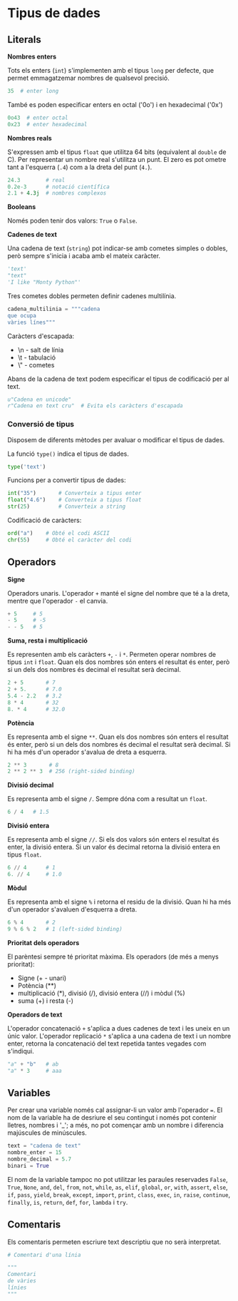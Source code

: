 # Tipus de dades

## Literals

**Nombres enters**

Tots els enters (`int`) s'implementen amb el tipus `long` per defecte, que permet emmagatzemar nombres de qualsevol precisió.

```python
35  # enter long
```

També es poden especificar enters en octal ('0o') i en hexadecimal ('0x')
```python
0o43  # enter octal
0x23  # enter hexadecimal
```

**Nombres reals**

S'expressen amb el tipus `float` que utilitza 64 bits (equivalent al `double` de C).
Per representar un nombre real s'utilitza un punt.
El zero es pot ometre tant a l'esquerra (`.4`) com a la dreta del punt (`4.`).

```python
24.3        # real
0.2e-3      # notació científica
2.1 + 4.3j  # nombres complexos
```

**Booleans**

Només poden tenir dos valors: `True` o `False`.


**Cadenes de text**

Una cadena de text (`string`) pot indicar-se amb cometes simples o dobles, però sempre s'inicia i acaba amb el mateix caràcter.
```python
'text'
"text"
'I like "Monty Python"'
```

Tres cometes dobles permeten definir cadenes multilínia.
```python
cadena_multilinia = """cadena
que ocupa
vàries línes"""
``` 

Caràcters d'escapada:

* \n - salt de línia
* \t - tabulació
* \\" - cometes

Abans de la cadena de text podem especificar el tipus de codificació per al text.
```python
u"Cadena en unicode"
r"Cadena en text cru"  # Evita els caràcters d'escapada 
```

### Conversió de tipus

Disposem de diferents mètodes per avaluar o modificar el tipus de dades.

La funció `type()` indica el tipus de dades.
```python
type('text')
```

Funcions per a convertir tipus de dades:
```python
int("35")       # Converteix a tipus enter
float("4.6")    # Converteix a tipus float
str(25)         # Converteix a string
```

Codificació de caràcters:
```python
ord("a")    # Obté el codi ASCII
chr(55)     # Obté el caràcter del codi
```

## Operadors

**Signe**

Operadors unaris.
L'operador `+` manté el signe del nombre que té a la dreta, mentre que l'operador `-` el canvia.
```python
+ 5     # 5
- 5     # -5
- - 5   # 5
```

**Suma, resta i multiplicació**

Es representen amb els caràcters `+`, `-` i `*`.
Permeten operar nombres de tipus `int` i `float`.
Quan els dos nombres són enters el resultat és enter, però si un dels dos nombres és decimal el resultat serà decimal.
```python
2 + 5       # 7
2 + 5.      # 7.0
5.4 - 2.2   # 3.2
8 * 4       # 32
8. * 4      # 32.0
```

**Potència**

Es representa amb el signe `**`.
Quan els dos nombres són enters el resultat és enter, però si un dels dos nombres és decimal el resultat serà decimal.
Si hi ha més d'un operador s'avalua de dreta a esquerra.
```python
2 ** 3       # 8
2 ** 2 ** 3  # 256 (right-sided binding)
```
 

**Divisió decimal**

Es representa amb el signe `/`. Sempre dóna com a resultat un `float`.

```python
6 / 4   # 1.5 
```

**Divisió entera**

Es representa amb el signe `//`.
Si els dos valors són enters el resultat és enter, la divisió entera.
Si un valor és decimal retorna la divisió entera en tipus `float`.
```python
6 // 4      # 1
6. // 4     # 1.0
```

**Mòdul**

Es representa amb el signe `%` i retorna el residu de la divisió.
Quan hi ha més d'un operador s'avaluen d'esquerra a dreta.
```python
6 % 4       # 2
9 % 6 % 2   # 1 (left-sided binding)
```

**Prioritat dels operadors**

El parèntesi sempre té prioritat màxima.
Els operadors (de més a menys prioritat):

* Signe (+ - unari)
* Potència (**)
* multiplicació (*), divisió (/), divisió entera (//) i mòdul (%)
* suma (+) i resta (-)

**Operadors de text**

L'operador concatenació `+` s'aplica a dues cadenes de text i les uneix en un únic valor.
L'operador replicació `*` s'aplica a una cadena de text i un nombre enter, retorna la concatenació del text repetida tantes vegades com s'indiqui.

```python
"a" + "b"   # ab
"a" * 3     # aaa
```

## Variables

Per crear una variable només cal assignar-li un valor amb l'operador `=`.
El nom de la variable ha de desriure el seu contingut i només pot contenir lletres, nombres i '_'; a més,
no pot començar amb un nombre i diferencia majúscules de minúscules.
```python
text = "cadena de text"
nombre_enter = 15
nombre_decimal = 5.7
binari = True
```

El nom de la variable tampoc no pot utilitzar les paraules reservades `False`, `True`, `None`, `and`, `del`,
`from`, `not`, `while`, `as`, `elif`, `global`, `or`, `with`, `assert`, `else`, `if`, `pass`, `yield`, `break`, 
`except`, `import`, `print`, `class`, `exec`, `in`, `raise`, `continue`, `finally`, `is`, `return`, `def`, `for`,
`lambda` i `try`.

## Comentaris

Els comentaris permeten escriure text descriptiu que no serà interpretat.

```python
# Comentari d'una línia

"""
Comentari
de vàries
línies
"""
```
